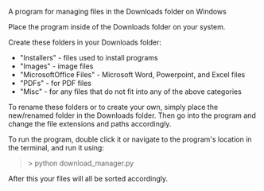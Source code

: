 A program for managing files in the Downloads folder on Windows

Place the program inside of the Downloads folder on your system.

Create these folders in your Downloads folder:
  * "Installers" - files used to install programs
  * "Images" - image files
  * "MicrosoftOffice Files" - Microsoft Word, Powerpoint, and Excel files
  * "PDFs" - for PDF files
  * "Misc" - for any files that do not fit into any of the above categories

To rename these folders or to create your own, simply place the new/renamed folder in the Downloads folder.
Then go into the program and change the file extensions and paths accordingly.

To run the program, double click it or navigate to the program's location in the terminal, and run it using:
  > \> python download_manager.py

After this your files will all be sorted accordingly.
